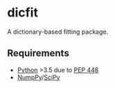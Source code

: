 # dicfit
A dictionary-based fitting package.

## Requirements

  * [Python](https://www.python.org) >3.5 due to [PEP 448](https://www.python.org/dev/peps/pep-0448/)
  * [NumpPy](http://www.numpy.org)/[SciPy](http://www.scipy.org)
